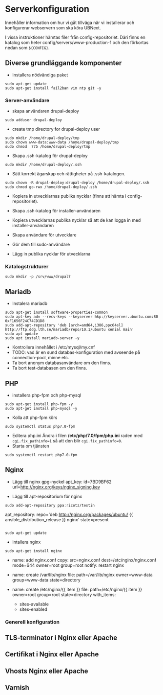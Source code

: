 # Serverkonfiguration

Innehåller information om hur vi gåt tillväga när vi installerar och
konfigurerar webservern som ska köra UBNext.

I vissa instruktioner hämtas filer från config-repositoriet. Däri finns en katalog
som heter config/servers/www-production-1 och den förkortas nedan som ```${CONFIG}```.

## Diverse grundläggande komponenter

- Installera nödvändiga paket
```shell
sudo apt-get update
sudo apt-get install fail2ban vim ntp git -y
```

### Server-användare

- skapa användaren drupal-deploy
```shell
sudo adduser drupal-deploy
```

- create tmp directory for drupal-deploy user
```shell
sudo mkdir /home/drupal-deploy/tmp
sudo chown www-data:www-data /home/drupal-deploy/tmp
sudo chmod  775 /home/drupal-deploy/tmp
```

- Skapa .ssh-katalog för drupal-deploy
```shell
sudo mkdir /home/drupal-deploy/.ssh
```

- Sätt korrekt ägarskap och rättigheter på .ssh-katalogen.
```shell
sudo chown -R drupal-deploy:drupal-deploy /home/drupal-deploy/.ssh
sudo chmod go-rwx /home/drupal-deploy/.ssh
```

- Kopiera in utvecklarnas publika nycklar (finns att hämta i config-repositoriet).

- Skapa .ssh-katalog för installer-användaren

- Kopiera utvecklarnas publika nycklar så att de kan logga in med installer-användaren

- Skapa användare för utvecklare

- Gör dem till sudo-användare

- Lägg in publika nycklar för utvecklarna


### Katalogstrukturer
```shell
sudo mkdir -p /srv/www/drupal7
```

## Mariadb

- Instalera mariadb

```shell
sudo apt-get install software-properties-common
sudo apt-key adv --recv-keys --keyserver hkp://keyserver.ubuntu.com:80 0xF1656F24C74CD1D8
sudo add-apt-repository 'deb [arch=amd64,i386,ppc64el] http://ftp.ddg.lth.se/mariadb/repo/10.1/ubuntu xenial main'
sudo apt update
sudo apt install mariadb-server -y
```
- Kontrollera innehållet i /etc/mysql/my.cnf
- TODO: vad är en sund databas-konfiguration med avseende på connection-pool, minne etc.
- Ta bort anonym databasanvändare om den finns.
- Ta bort test-databasen om den finns.

## PHP

- installera php-fpm och php-mysql
```shell
sudo apt-get install php-fpm -y
sudo apt-get install php-mysql -y
```

- Kolla att php-fpm körs
```shell
sudo systemctl status php7.0-fpm
```

- Editera php.ini
Ändra i filen __/etc/php/7.0/fpm/php.ini__ raden med ```cgi.fix_pathinfo=1``` så att den blir ```cgi.fix_pathinfo=0```.
- Starta om tjänsten
```shell
sudo systemctl restart php7.0-fpm
```

## Nginx

- Lägg till nginx gpg-nyckel
  apt_key: id=7BD9BF62 url=http://nginx.org/keys/nginx_signing.key

- Lägg till apt-repositorium för nginx
```shell
sudo add-apt-repository ppa:ricotz/testin
```

  apt_repository: repo='deb http://nginx.org/packages/ubuntu/ {{ ansible_distribution_release }} nginx' state=present
```shell

sudo apt-get update
```

- Intallera nginx
```shell
sudo apt-get install nginx
```

- name: add nginx.conf
  copy: src=nginx.conf dest=/etc/nginx/nginx.conf mode=644 owner=root group=root
  notify: restart nginx

- name: create /var/lib/nginx
  file: path=/var/lib/nginx owner=www-data group=www-data state=directory

- name: create /etc/nginx/{{ item }}
  file: path=/etc/nginx/{{ item }} owner=root group=root state=directory
  with_items:
    - sites-available
    - sites-enabled


### Generell konfiguration

## TLS-terminator i Nginx eller Apache

## Certifikat i Nginx eller Apache

## Vhosts Nginx eller Apache

## Varnish
